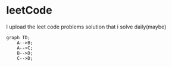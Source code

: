 # leetCode
I upload the leet code problems solution that i solve daily(maybe)

```mermaid
graph TD;
    A-->B;
    A-->C;
    B-->D;
    C-->D;
```
